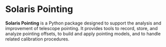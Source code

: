 # Solaris Pointing

**Solaris Pointing** is a Python package designed to support the analysis and
improvement of telescope pointing. It provides tools to record, store, and analyze
pointing offsets, to build and apply pointing models, and to handle related calibration
procedures.
